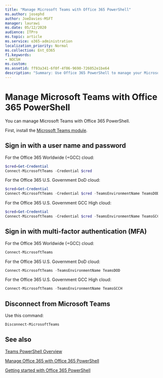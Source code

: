 ```yaml
---
title: "Manage Microsoft Teams with Office 365 PowerShell"
ms.author: josephd
author: JoeDavies-MSFT
manager: laurawi
ms.date: 05/12/2020
audience: ITPro
ms.topic: article
ms.service: o365-administration
localization_priority: Normal
ms.collection: Ent_O365
f1.keywords:
- NOCSH
ms.custom: 
ms.assetid: ff93a341-6f0f-4f06-9690-726052e1be64
description: "Summary: Use Office 365 PowerShell to manage your Microsoft Teams."
---
```


# Manage Microsoft Teams with Office 365 PowerShell

You can manage Microsoft Teams with Office 365 PowerShell.
  
First, install the [Microsoft Teams module](https://www.powershellgallery.com/packages/MicrosoftTeams/).
    
## Sign in with a user name and password

For the Office 365 Worldwide (+GCC) cloud:

```powershell
$cred=Get-Credential
Connect-MicrosoftTeams -Credential $cred
```

For the Office 365 U.S. Government DoD cloud: 

```powershell
$cred=Get-Credential
Connect-MicrosoftTeams -Credential $cred -TeamsEnvironmentName TeamsDOD
```

For the Office 365 U.S. Government GCC High cloud:

```powershell
$cred=Get-Credential
Connect-MicrosoftTeams -Credential $cred -TeamsEnvironmentName TeamsGCCH
```

## Sign in with multi-factor authentication (MFA)

For the Office 365 Worldwide (+GCC) cloud:

```powershell
Connect-MicrosoftTeams
```

For the Office 365 U.S. Government DoD cloud: 

```powershell
Connect-MicrosoftTeams -TeamsEnvironmentName TeamsDOD
```

For the Office 365 U.S. Government GCC High cloud:

```powershell
Connect-MicrosoftTeams -TeamsEnvironmentName TeamsGCCH
```

## Disconnect from Microsoft Teams

Use this command:

```powershell
Disconnect-MicrosoftTeams
```


## See also

[Teams PowerShell Overview](https://docs.microsoft.com/microsoftteams/teams-powershell-overview)
  
[Manage Office 365 with Office 365 PowerShell](manage-office-365-with-office-365-powershell.md)
  
[Getting started with Office 365 PowerShell](getting-started-with-office-365-powershell.md)


